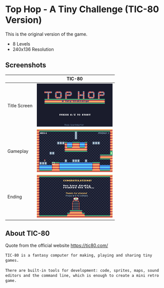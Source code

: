 # Top Hop - A Tiny Challenge (TIC-80 Version)

This is the original version of the game.

- 8 Levels
- 240x136 Resolution

## Screenshots

|              | TIC-80 |
|--------------|:-------:|
| Title Screen | ![Title (TIC-80)](../images/tic80-title.png) |
| Gameplay     | ![Gameplay (TIC-80)](../images/tic80-gameplay.png) |
| Ending       | ![Ending (TIC-80)](../images/tic80-end.png) |

## About TIC-80

Quote from the official website https://tic80.com/

```
TIC-80 is a fantasy computer for making, playing and sharing tiny games.

There are built-in tools for development: code, sprites, maps, sound editors and the command line, which is enough to create a mini retro game.
```
